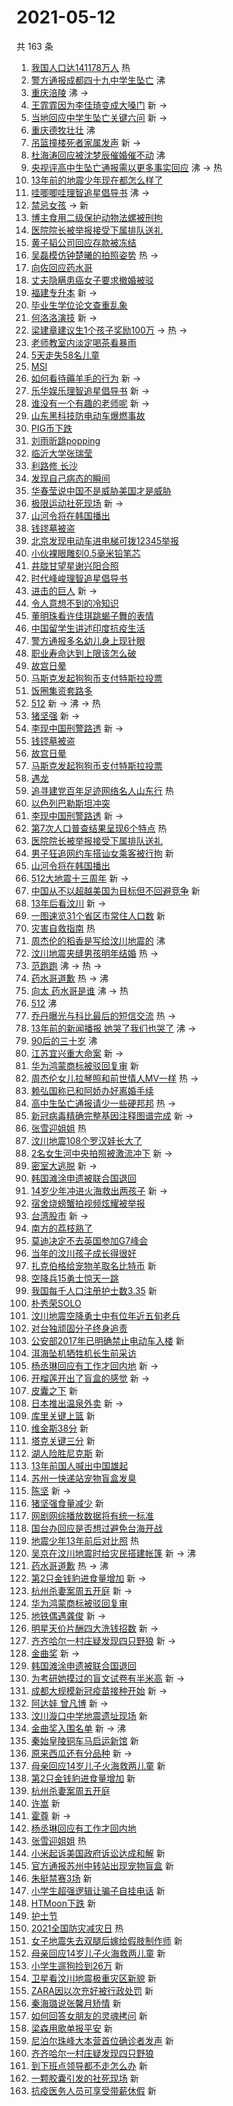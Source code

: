 # 2021-05-12

共 163 条

<!-- BEGIN -->
<!-- 最后更新时间 Wed May 12 2021 16:24:23 GMT+0800 (China Standard Time) -->

1. [我国人口达141178万人](https://s.weibo.com//weibo?q=%23%E6%88%91%E5%9B%BD%E4%BA%BA%E5%8F%A3%E8%BE%BE141178%E4%B8%87%E4%BA%BA%23&Refer=new_time)
   热
2. [警方通报成都四十九中学生坠亡](https://s.weibo.com//weibo?q=%23%E8%AD%A6%E6%96%B9%E9%80%9A%E6%8A%A5%E6%88%90%E9%83%BD%E5%9B%9B%E5%8D%81%E4%B9%9D%E4%B8%AD%E5%AD%A6%E7%94%9F%E5%9D%A0%E4%BA%A1%23&Refer=top)
   沸
3. [重庆涪陵](https://s.weibo.com//weibo?q=%E9%87%8D%E5%BA%86%E6%B6%AA%E9%99%B5&Refer=top)
   沸 ->
4. [王霏霏因为李佳琦变成大嗓门](https://s.weibo.com//weibo?q=%23%E7%8E%8B%E9%9C%8F%E9%9C%8F%E5%9B%A0%E4%B8%BA%E6%9D%8E%E4%BD%B3%E7%90%A6%E5%8F%98%E6%88%90%E5%A4%A7%E5%97%93%E9%97%A8%23&Refer=top)
   新 ->
5. [当地回应中学生坠亡关键六问](https://s.weibo.com//weibo?q=%23%E5%BD%93%E5%9C%B0%E5%9B%9E%E5%BA%94%E4%B8%AD%E5%AD%A6%E7%94%9F%E5%9D%A0%E4%BA%A1%E5%85%B3%E9%94%AE%E5%85%AD%E9%97%AE%23&Refer=top)
   新 ->
6. [重庆德牧壮壮](https://s.weibo.com//weibo?q=%E9%87%8D%E5%BA%86%E5%BE%B7%E7%89%A7%E5%A3%AE%E5%A3%AE&Refer=top)
   沸
7. [吊篮撞楼死者家属发声](https://s.weibo.com//weibo?q=%23%E5%90%8A%E7%AF%AE%E6%92%9E%E6%A5%BC%E6%AD%BB%E8%80%85%E5%AE%B6%E5%B1%9E%E5%8F%91%E5%A3%B0%23&Refer=top)
   新 ->
8. [杜海涛回应被沈梦辰催婚催不动](https://s.weibo.com//weibo?q=%23%E6%9D%9C%E6%B5%B7%E6%B6%9B%E5%9B%9E%E5%BA%94%E8%A2%AB%E6%B2%88%E6%A2%A6%E8%BE%B0%E5%82%AC%E5%A9%9A%E5%82%AC%E4%B8%8D%E5%8A%A8%23&Refer=top)
   沸
9. [央视评高中生坠亡通报需以更多事实回应](https://s.weibo.com//weibo?q=%23%E5%A4%AE%E8%A7%86%E8%AF%84%E9%AB%98%E4%B8%AD%E7%94%9F%E5%9D%A0%E4%BA%A1%E9%80%9A%E6%8A%A5%E9%9C%80%E4%BB%A5%E6%9B%B4%E5%A4%9A%E4%BA%8B%E5%AE%9E%E5%9B%9E%E5%BA%94%23&Refer=top)
   沸 -> 热
10. [13年前的地震少年现在都怎么样了](https://s.weibo.com//weibo?q=%2313%E5%B9%B4%E5%89%8D%E7%9A%84%E5%9C%B0%E9%9C%87%E5%B0%91%E5%B9%B4%E7%8E%B0%E5%9C%A8%E9%83%BD%E6%80%8E%E4%B9%88%E6%A0%B7%E4%BA%86%23&Refer=top)
11. [哇唧唧哇理智追星倡导书](https://s.weibo.com//weibo?q=%23%E5%93%87%E5%94%A7%E5%94%A7%E5%93%87%E7%90%86%E6%99%BA%E8%BF%BD%E6%98%9F%E5%80%A1%E5%AF%BC%E4%B9%A6%23&Refer=top)
    沸 ->
12. [禁忌女孩](https://s.weibo.com//weibo?q=%E7%A6%81%E5%BF%8C%E5%A5%B3%E5%AD%A9&Refer=top)
    -> 新
13. [博主食用二级保护动物法螺被刑拘](https://s.weibo.com//weibo?q=%23%E5%8D%9A%E4%B8%BB%E9%A3%9F%E7%94%A8%E4%BA%8C%E7%BA%A7%E4%BF%9D%E6%8A%A4%E5%8A%A8%E7%89%A9%E6%B3%95%E8%9E%BA%E8%A2%AB%E5%88%91%E6%8B%98%23&Refer=top)
14. [医院院长被举报接受下属排队送礼](https://s.weibo.com//weibo?q=%E5%8C%BB%E9%99%A2%E9%99%A2%E9%95%BF%E8%A2%AB%E4%B8%BE%E6%8A%A5%E6%8E%A5%E5%8F%97%E4%B8%8B%E5%B1%9E%E6%8E%92%E9%98%9F%E9%80%81%E7%A4%BC&Refer=top)
15. [黄子韬公司回应存款被冻结](https://s.weibo.com//weibo?q=%23%E9%BB%84%E5%AD%90%E9%9F%AC%E5%85%AC%E5%8F%B8%E5%9B%9E%E5%BA%94%E5%AD%98%E6%AC%BE%E8%A2%AB%E5%86%BB%E7%BB%93%23&Refer=top)
16. [吴磊模仿钟楚曦的拍照姿势](https://s.weibo.com//weibo?q=%23%E5%90%B4%E7%A3%8A%E6%A8%A1%E4%BB%BF%E9%92%9F%E6%A5%9A%E6%9B%A6%E7%9A%84%E6%8B%8D%E7%85%A7%E5%A7%BF%E5%8A%BF%23&Refer=top)
    热 ->
17. [向佐回应药水哥](https://s.weibo.com//weibo?q=%23%E5%90%91%E4%BD%90%E5%9B%9E%E5%BA%94%E8%8D%AF%E6%B0%B4%E5%93%A5%23&Refer=top)
18. [丈夫隐瞒患癌女子要求撤婚被驳](https://s.weibo.com//weibo?q=%23%E4%B8%88%E5%A4%AB%E9%9A%90%E7%9E%92%E6%82%A3%E7%99%8C%E5%A5%B3%E5%AD%90%E8%A6%81%E6%B1%82%E6%92%A4%E5%A9%9A%E8%A2%AB%E9%A9%B3%23&Refer=top)
19. [福建专升本](https://s.weibo.com//weibo?q=%E7%A6%8F%E5%BB%BA%E4%B8%93%E5%8D%87%E6%9C%AC&Refer=top)
    新 ->
20. [毕业生学位论文查重乱象](https://s.weibo.com//weibo?q=%23%E6%AF%95%E4%B8%9A%E7%94%9F%E5%AD%A6%E4%BD%8D%E8%AE%BA%E6%96%87%E6%9F%A5%E9%87%8D%E4%B9%B1%E8%B1%A1%23&Refer=top)
21. [何洛洛演技](https://s.weibo.com//weibo?q=%23%E4%BD%95%E6%B4%9B%E6%B4%9B%E6%BC%94%E6%8A%80%23&Refer=top)
    新 ->
22. [梁建章建议生1个孩子奖励100万](https://s.weibo.com//weibo?q=%23%E6%A2%81%E5%BB%BA%E7%AB%A0%E5%BB%BA%E8%AE%AE%E7%94%9F1%E4%B8%AA%E5%AD%A9%E5%AD%90%E5%A5%96%E5%8A%B1100%E4%B8%87%23&Refer=top)
    -> 热 ->
23. [老师教室内淡定喝茶看暴雨](https://s.weibo.com//weibo?q=%23%E8%80%81%E5%B8%88%E6%95%99%E5%AE%A4%E5%86%85%E6%B7%A1%E5%AE%9A%E5%96%9D%E8%8C%B6%E7%9C%8B%E6%9A%B4%E9%9B%A8%23&Refer=top)
24. [5天走失58名儿童](https://s.weibo.com//weibo?q=%235%E5%A4%A9%E8%B5%B0%E5%A4%B158%E5%90%8D%E5%84%BF%E7%AB%A5%23&Refer=top)
25. [MSI](https://s.weibo.com//weibo?q=MSI&Refer=top)
26. [如何看待薅羊毛的行为](https://s.weibo.com//weibo?q=%23%E5%A6%82%E4%BD%95%E7%9C%8B%E5%BE%85%E8%96%85%E7%BE%8A%E6%AF%9B%E7%9A%84%E8%A1%8C%E4%B8%BA%23&Refer=top)
    新 ->
27. [乐华娱乐理智追星倡导书](https://s.weibo.com//weibo?q=%23%E4%B9%90%E5%8D%8E%E5%A8%B1%E4%B9%90%E7%90%86%E6%99%BA%E8%BF%BD%E6%98%9F%E5%80%A1%E5%AF%BC%E4%B9%A6%23&Refer=top)
    新 ->
28. [谁没有一个有趣的老师呢](https://s.weibo.com//weibo?q=%23%E8%B0%81%E6%B2%A1%E6%9C%89%E4%B8%80%E4%B8%AA%E6%9C%89%E8%B6%A3%E7%9A%84%E8%80%81%E5%B8%88%E5%91%A2%23&Refer=top)
    新 ->
29. [山东黑科技防电动车爆燃事故](https://s.weibo.com//weibo?q=%23%E5%B1%B1%E4%B8%9C%E9%BB%91%E7%A7%91%E6%8A%80%E9%98%B2%E7%94%B5%E5%8A%A8%E8%BD%A6%E7%88%86%E7%87%83%E4%BA%8B%E6%95%85%23&Refer=top)
30. [PIG币下跌](https://s.weibo.com//weibo?q=PIG%E5%B8%81%E4%B8%8B%E8%B7%8C&Refer=top)
31. [刘雨昕跳popping](https://s.weibo.com//weibo?q=%23%E5%88%98%E9%9B%A8%E6%98%95%E8%B7%B3popping%23&Refer=top)
32. [临沂大学张瑞莹](https://s.weibo.com//weibo?q=%E4%B8%B4%E6%B2%82%E5%A4%A7%E5%AD%A6%E5%BC%A0%E7%91%9E%E8%8E%B9&Refer=top)
33. [利路修 长沙](https://s.weibo.com//weibo?q=%E5%88%A9%E8%B7%AF%E4%BF%AE%20%E9%95%BF%E6%B2%99&Refer=top)
34. [发现自己病态的瞬间](https://s.weibo.com//weibo?q=%23%E5%8F%91%E7%8E%B0%E8%87%AA%E5%B7%B1%E7%97%85%E6%80%81%E7%9A%84%E7%9E%AC%E9%97%B4%23&Refer=top)
35. [华春莹说中国不是威胁美国才是威胁](https://s.weibo.com//weibo?q=%23%E5%8D%8E%E6%98%A5%E8%8E%B9%E8%AF%B4%E4%B8%AD%E5%9B%BD%E4%B8%8D%E6%98%AF%E5%A8%81%E8%83%81%E7%BE%8E%E5%9B%BD%E6%89%8D%E6%98%AF%E5%A8%81%E8%83%81%23&Refer=top)
36. [极限运动社死现场](https://s.weibo.com//weibo?q=%23%E6%9E%81%E9%99%90%E8%BF%90%E5%8A%A8%E7%A4%BE%E6%AD%BB%E7%8E%B0%E5%9C%BA%23&Refer=top)
    新 ->
37. [山河令将在韩国播出](https://s.weibo.com//weibo?q=%23%E5%B1%B1%E6%B2%B3%E4%BB%A4%E5%B0%86%E5%9C%A8%E9%9F%A9%E5%9B%BD%E6%92%AD%E5%87%BA%23&Refer=top)
38. [钱镠墓被盗](https://s.weibo.com//weibo?q=%23%E9%92%B1%E9%95%A0%E5%A2%93%E8%A2%AB%E7%9B%97%23&Refer=top)
39. [北京发现电动车进电梯可拨12345举报](https://s.weibo.com//weibo?q=%23%E5%8C%97%E4%BA%AC%E5%8F%91%E7%8E%B0%E7%94%B5%E5%8A%A8%E8%BD%A6%E8%BF%9B%E7%94%B5%E6%A2%AF%E5%8F%AF%E6%8B%A812345%E4%B8%BE%E6%8A%A5%23&Refer=top)
40. [小伙裸眼雕刻0.5毫米铅笔芯](https://s.weibo.com//weibo?q=%23%E5%B0%8F%E4%BC%99%E8%A3%B8%E7%9C%BC%E9%9B%95%E5%88%BB0.5%E6%AF%AB%E7%B1%B3%E9%93%85%E7%AC%94%E8%8A%AF%23&Refer=top)
41. [井胧甘望星谢兴阳合照](https://s.weibo.com//weibo?q=%23%E4%BA%95%E8%83%A7%E7%94%98%E6%9C%9B%E6%98%9F%E8%B0%A2%E5%85%B4%E9%98%B3%E5%90%88%E7%85%A7%23&Refer=top)
42. [时代峰峻理智追星倡导书](https://s.weibo.com//weibo?q=%23%E6%97%B6%E4%BB%A3%E5%B3%B0%E5%B3%BB%E7%90%86%E6%99%BA%E8%BF%BD%E6%98%9F%E5%80%A1%E5%AF%BC%E4%B9%A6%23&Refer=top)
43. [进击的巨人](https://s.weibo.com//weibo?q=%E8%BF%9B%E5%87%BB%E7%9A%84%E5%B7%A8%E4%BA%BA&Refer=top)
    新 ->
44. [令人意想不到的冷知识](https://s.weibo.com//weibo?q=%23%E4%BB%A4%E4%BA%BA%E6%84%8F%E6%83%B3%E4%B8%8D%E5%88%B0%E7%9A%84%E5%86%B7%E7%9F%A5%E8%AF%86%23&Refer=top)
45. [董明珠看许佳琪跳蝎子舞的表情](https://s.weibo.com//weibo?q=%23%E8%91%A3%E6%98%8E%E7%8F%A0%E7%9C%8B%E8%AE%B8%E4%BD%B3%E7%90%AA%E8%B7%B3%E8%9D%8E%E5%AD%90%E8%88%9E%E7%9A%84%E8%A1%A8%E6%83%85%23&Refer=top)
46. [中国留学生讲述印度抗疫生活](https://s.weibo.com//weibo?q=%23%E4%B8%AD%E5%9B%BD%E7%95%99%E5%AD%A6%E7%94%9F%E8%AE%B2%E8%BF%B0%E5%8D%B0%E5%BA%A6%E6%8A%97%E7%96%AB%E7%94%9F%E6%B4%BB%23&Refer=top)
47. [警方通报多名幼儿身上现针眼](https://s.weibo.com//weibo?q=%23%E8%AD%A6%E6%96%B9%E9%80%9A%E6%8A%A5%E5%A4%9A%E5%90%8D%E5%B9%BC%E5%84%BF%E8%BA%AB%E4%B8%8A%E7%8E%B0%E9%92%88%E7%9C%BC%23&Refer=top)
48. [职业寿命达到上限该怎么破](https://s.weibo.com//weibo?q=%23%E8%81%8C%E4%B8%9A%E5%AF%BF%E5%91%BD%E8%BE%BE%E5%88%B0%E4%B8%8A%E9%99%90%E8%AF%A5%E6%80%8E%E4%B9%88%E7%A0%B4%23&Refer=top)
49. [故宫日晕](https://s.weibo.com//weibo?q=%23%E6%95%85%E5%AE%AB%E6%97%A5%E6%99%95%23&Refer=top)
50. [马斯克发起狗狗币支付特斯拉投票](https://s.weibo.com//weibo?q=%E9%A9%AC%E6%96%AF%E5%85%8B%E5%8F%91%E8%B5%B7%E7%8B%97%E7%8B%97%E5%B8%81%E6%94%AF%E4%BB%98%E7%89%B9%E6%96%AF%E6%8B%89%E6%8A%95%E7%A5%A8&Refer=top)
51. [饭圈集资套路多](https://s.weibo.com//weibo?q=%23%E9%A5%AD%E5%9C%88%E9%9B%86%E8%B5%84%E5%A5%97%E8%B7%AF%E5%A4%9A%23&Refer=top)
52. [512](https://s.weibo.com//weibo?q=512&Refer=top) 新 -> 沸 -> 热
53. [猪坚强](https://s.weibo.com//weibo?q=%E7%8C%AA%E5%9D%9A%E5%BC%BA&Refer=top) 新
    ->
54. [李现中国刑警路透](https://s.weibo.com//weibo?q=%E6%9D%8E%E7%8E%B0%E4%B8%AD%E5%9B%BD%E5%88%91%E8%AD%A6%E8%B7%AF%E9%80%8F&Refer=top)
    新 ->
55. [钱镠墓被盗](https://s.weibo.com//weibo?q=%E9%92%B1%E9%95%A0%E5%A2%93%E8%A2%AB%E7%9B%97&Refer=top)
56. [故宫日晕](https://s.weibo.com//weibo?q=%E6%95%85%E5%AE%AB%E6%97%A5%E6%99%95&Refer=top)
57. [马斯克发起狗狗币支付特斯拉投票](https://s.weibo.com//weibo?q=%23%E9%A9%AC%E6%96%AF%E5%85%8B%E5%8F%91%E8%B5%B7%E7%8B%97%E7%8B%97%E5%B8%81%E6%94%AF%E4%BB%98%E7%89%B9%E6%96%AF%E6%8B%89%E6%8A%95%E7%A5%A8%23&Refer=top)
58. [遇龙](https://s.weibo.com//weibo?q=%E9%81%87%E9%BE%99&Refer=top)
59. [追寻建党百年足迹网络名人山东行](https://s.weibo.com//weibo?q=%23%E8%BF%BD%E5%AF%BB%E5%BB%BA%E5%85%9A%E7%99%BE%E5%B9%B4%E8%B6%B3%E8%BF%B9%E7%BD%91%E7%BB%9C%E5%90%8D%E4%BA%BA%E5%B1%B1%E4%B8%9C%E8%A1%8C%23&Refer=new_time)
    热
60. [以色列巴勒斯坦冲突](https://s.weibo.com//weibo?q=%E4%BB%A5%E8%89%B2%E5%88%97%E5%B7%B4%E5%8B%92%E6%96%AF%E5%9D%A6%E5%86%B2%E7%AA%81&Refer=top)
61. [李现中国刑警路透](https://s.weibo.com//weibo?q=%23%E6%9D%8E%E7%8E%B0%E4%B8%AD%E5%9B%BD%E5%88%91%E8%AD%A6%E8%B7%AF%E9%80%8F%23&Refer=top)
    新 ->
62. [第7次人口普查结果呈现6个特点](https://s.weibo.com//weibo?q=%23%E7%AC%AC7%E6%AC%A1%E4%BA%BA%E5%8F%A3%E6%99%AE%E6%9F%A5%E7%BB%93%E6%9E%9C%E5%91%88%E7%8E%B06%E4%B8%AA%E7%89%B9%E7%82%B9%23&Refer=new_time)
    热
63. [医院院长被举报接受下属排队送礼](https://s.weibo.com//weibo?q=%23%E5%8C%BB%E9%99%A2%E9%99%A2%E9%95%BF%E8%A2%AB%E4%B8%BE%E6%8A%A5%E6%8E%A5%E5%8F%97%E4%B8%8B%E5%B1%9E%E6%8E%92%E9%98%9F%E9%80%81%E7%A4%BC%23&Refer=top)
64. [男子狂追网约车搭讪女乘客被行拘](https://s.weibo.com//weibo?q=%E7%94%B7%E5%AD%90%E7%8B%82%E8%BF%BD%E7%BD%91%E7%BA%A6%E8%BD%A6%E6%90%AD%E8%AE%AA%E5%A5%B3%E4%B9%98%E5%AE%A2%E8%A2%AB%E8%A1%8C%E6%8B%98&Refer=top)
    新
65. [山河令将在韩国播出](https://s.weibo.com//weibo?q=%E5%B1%B1%E6%B2%B3%E4%BB%A4%E5%B0%86%E5%9C%A8%E9%9F%A9%E5%9B%BD%E6%92%AD%E5%87%BA&Refer=top)
66. [512大地震十三周年](https://s.weibo.com//weibo?q=%23512%E5%A4%A7%E5%9C%B0%E9%9C%87%E5%8D%81%E4%B8%89%E5%91%A8%E5%B9%B4%23&Refer=top)
    新 ->
67. [中国从不以超越美国为目标但不回避竞争](https://s.weibo.com//weibo?q=%23%E4%B8%AD%E5%9B%BD%E4%BB%8E%E4%B8%8D%E4%BB%A5%E8%B6%85%E8%B6%8A%E7%BE%8E%E5%9B%BD%E4%B8%BA%E7%9B%AE%E6%A0%87%E4%BD%86%E4%B8%8D%E5%9B%9E%E9%81%BF%E7%AB%9E%E4%BA%89%23&Refer=top)
    新
68. [13年后看汶川](https://s.weibo.com//weibo?q=13%E5%B9%B4%E5%90%8E%E7%9C%8B%E6%B1%B6%E5%B7%9D&Refer=top)
    新 ->
69. [一图速览31个省区市常住人口数](https://s.weibo.com//weibo?q=%23%E4%B8%80%E5%9B%BE%E9%80%9F%E8%A7%8831%E4%B8%AA%E7%9C%81%E5%8C%BA%E5%B8%82%E5%B8%B8%E4%BD%8F%E4%BA%BA%E5%8F%A3%E6%95%B0%23&Refer=top)
    新
70. [灾害自救指南](https://s.weibo.com//weibo?q=%23%E7%81%BE%E5%AE%B3%E8%87%AA%E6%95%91%E6%8C%87%E5%8D%97%23&Refer=new_time)
    热
71. [周杰伦的稻香是写给汶川地震的](https://s.weibo.com//weibo?q=%23%E5%91%A8%E6%9D%B0%E4%BC%A6%E7%9A%84%E7%A8%BB%E9%A6%99%E6%98%AF%E5%86%99%E7%BB%99%E6%B1%B6%E5%B7%9D%E5%9C%B0%E9%9C%87%E7%9A%84%23&Refer=top)
    沸
72. [汶川地震夹缝男孩明年结婚](https://s.weibo.com//weibo?q=%23%E6%B1%B6%E5%B7%9D%E5%9C%B0%E9%9C%87%E5%A4%B9%E7%BC%9D%E7%94%B7%E5%AD%A9%E6%98%8E%E5%B9%B4%E7%BB%93%E5%A9%9A%23&Refer=top)
    热 ->
73. [范跑跑](https://s.weibo.com//weibo?q=%E8%8C%83%E8%B7%91%E8%B7%91&Refer=top) 沸
    -> 热 ->
74. [药水哥道歉](https://s.weibo.com//weibo?q=%E8%8D%AF%E6%B0%B4%E5%93%A5%E9%81%93%E6%AD%89&Refer=top)
    热 -> 沸
75. [向太 药水哥是谁](https://s.weibo.com//weibo?q=%E5%90%91%E5%A4%AA%20%E8%8D%AF%E6%B0%B4%E5%93%A5%E6%98%AF%E8%B0%81&Refer=top)
    沸 -> 热
76. [512](https://s.weibo.com//weibo?q=%23512%23&Refer=top) 沸
77. [乔丹曝光与科比最后的短信交流](https://s.weibo.com//weibo?q=%23%E4%B9%94%E4%B8%B9%E6%9B%9D%E5%85%89%E4%B8%8E%E7%A7%91%E6%AF%94%E6%9C%80%E5%90%8E%E7%9A%84%E7%9F%AD%E4%BF%A1%E4%BA%A4%E6%B5%81%23&Refer=top)
    热 ->
78. [13年前的新闻播报
    她哭了我们也哭了](https://s.weibo.com//weibo?q=13%E5%B9%B4%E5%89%8D%E7%9A%84%E6%96%B0%E9%97%BB%E6%92%AD%E6%8A%A5%20%E5%A5%B9%E5%93%AD%E4%BA%86%E6%88%91%E4%BB%AC%E4%B9%9F%E5%93%AD%E4%BA%86&Refer=top)
    沸 ->
79. [90后的三十岁](https://s.weibo.com//weibo?q=%2390%E5%90%8E%E7%9A%84%E4%B8%89%E5%8D%81%E5%B2%81%23&Refer=top)
    沸
80. [江苏宜兴重大命案](https://s.weibo.com//weibo?q=%23%E6%B1%9F%E8%8B%8F%E5%AE%9C%E5%85%B4%E9%87%8D%E5%A4%A7%E5%91%BD%E6%A1%88%23&Refer=top)
    新 ->
81. [华为鸿蒙商标被驳回复审](https://s.weibo.com//weibo?q=%E5%8D%8E%E4%B8%BA%E9%B8%BF%E8%92%99%E5%95%86%E6%A0%87%E8%A2%AB%E9%A9%B3%E5%9B%9E%E5%A4%8D%E5%AE%A1&Refer=top)
    新
82. [周杰伦女儿拉琴照和前世情人MV一样](https://s.weibo.com//weibo?q=%23%E5%91%A8%E6%9D%B0%E4%BC%A6%E5%A5%B3%E5%84%BF%E6%8B%89%E7%90%B4%E7%85%A7%E5%92%8C%E5%89%8D%E4%B8%96%E6%83%85%E4%BA%BAMV%E4%B8%80%E6%A0%B7%23&Refer=top)
    热 ->
83. [赖弘国称已和阿娇办好离婚手续](https://s.weibo.com//weibo?q=%23%E8%B5%96%E5%BC%98%E5%9B%BD%E7%A7%B0%E5%B7%B2%E5%92%8C%E9%98%BF%E5%A8%87%E5%8A%9E%E5%A5%BD%E7%A6%BB%E5%A9%9A%E6%89%8B%E7%BB%AD%23&Refer=top)
84. [高中生坠亡通报请少一些硬邦邦](https://s.weibo.com//weibo?q=%23%E9%AB%98%E4%B8%AD%E7%94%9F%E5%9D%A0%E4%BA%A1%E9%80%9A%E6%8A%A5%E8%AF%B7%E5%B0%91%E4%B8%80%E4%BA%9B%E7%A1%AC%E9%82%A6%E9%82%A6%23&Refer=top)
    热 ->
85. [新冠病毒精确完整基因注释图谱完成](https://s.weibo.com//weibo?q=%E6%96%B0%E5%86%A0%E7%97%85%E6%AF%92%E7%B2%BE%E7%A1%AE%E5%AE%8C%E6%95%B4%E5%9F%BA%E5%9B%A0%E6%B3%A8%E9%87%8A%E5%9B%BE%E8%B0%B1%E5%AE%8C%E6%88%90&Refer=top)
    新 ->
86. [张雪迎姐姐](https://s.weibo.com//weibo?q=%23%E5%BC%A0%E9%9B%AA%E8%BF%8E%E5%A7%90%E5%A7%90%23&Refer=top)
    热
87. [汶川地震108个罗汉娃长大了](https://s.weibo.com//weibo?q=%E6%B1%B6%E5%B7%9D%E5%9C%B0%E9%9C%87108%E4%B8%AA%E7%BD%97%E6%B1%89%E5%A8%83%E9%95%BF%E5%A4%A7%E4%BA%86&Refer=top)
88. [2名女生河中央拍照被激流冲下](https://s.weibo.com//weibo?q=%232%E5%90%8D%E5%A5%B3%E7%94%9F%E6%B2%B3%E4%B8%AD%E5%A4%AE%E6%8B%8D%E7%85%A7%E8%A2%AB%E6%BF%80%E6%B5%81%E5%86%B2%E4%B8%8B%23&Refer=top)
    新 ->
89. [密室大逃脱](https://s.weibo.com//weibo?q=%E5%AF%86%E5%AE%A4%E5%A4%A7%E9%80%83%E8%84%B1&Refer=top)
    新 ->
90. [韩国滩涂申遗被联合国退回](https://s.weibo.com//weibo?q=%E9%9F%A9%E5%9B%BD%E6%BB%A9%E6%B6%82%E7%94%B3%E9%81%97%E8%A2%AB%E8%81%94%E5%90%88%E5%9B%BD%E9%80%80%E5%9B%9E&Refer=top)
91. [14岁少年冲进火海救出两孩子](https://s.weibo.com//weibo?q=14%E5%B2%81%E5%B0%91%E5%B9%B4%E5%86%B2%E8%BF%9B%E7%81%AB%E6%B5%B7%E6%95%91%E5%87%BA%E4%B8%A4%E5%AD%A9%E5%AD%90&Refer=top)
    新 ->
92. [宿舍烧螃蟹拍视频炫耀被举报](https://s.weibo.com//weibo?q=%E5%AE%BF%E8%88%8D%E7%83%A7%E8%9E%83%E8%9F%B9%E6%8B%8D%E8%A7%86%E9%A2%91%E7%82%AB%E8%80%80%E8%A2%AB%E4%B8%BE%E6%8A%A5&Refer=top)
93. [台湾股市](https://s.weibo.com//weibo?q=%E5%8F%B0%E6%B9%BE%E8%82%A1%E5%B8%82&Refer=top)
    新 ->
94. [南方的荔枝熟了](https://s.weibo.com//weibo?q=%23%E5%8D%97%E6%96%B9%E7%9A%84%E8%8D%94%E6%9E%9D%E7%86%9F%E4%BA%86%23&Refer=top)
95. [莫迪决定不去英国参加G7峰会](https://s.weibo.com//weibo?q=%23%E8%8E%AB%E8%BF%AA%E5%86%B3%E5%AE%9A%E4%B8%8D%E5%8E%BB%E8%8B%B1%E5%9B%BD%E5%8F%82%E5%8A%A0G7%E5%B3%B0%E4%BC%9A%23&Refer=top)
96. [当年的汶川孩子成长得很好](https://s.weibo.com//weibo?q=%23%E5%BD%93%E5%B9%B4%E7%9A%84%E6%B1%B6%E5%B7%9D%E5%AD%A9%E5%AD%90%E6%88%90%E9%95%BF%E5%BE%97%E5%BE%88%E5%A5%BD%23&Refer=top)
97. [扎克伯格给宠物羊取名比特币](https://s.weibo.com//weibo?q=%E6%89%8E%E5%85%8B%E4%BC%AF%E6%A0%BC%E7%BB%99%E5%AE%A0%E7%89%A9%E7%BE%8A%E5%8F%96%E5%90%8D%E6%AF%94%E7%89%B9%E5%B8%81&Refer=top)
    新
98. [空降兵15勇士惊天一跳](https://s.weibo.com//weibo?q=%23%E7%A9%BA%E9%99%8D%E5%85%B515%E5%8B%87%E5%A3%AB%E6%83%8A%E5%A4%A9%E4%B8%80%E8%B7%B3%23&Refer=top)
99. [我国每千人口注册护士数3.35](https://s.weibo.com//weibo?q=%23%E6%88%91%E5%9B%BD%E6%AF%8F%E5%8D%83%E4%BA%BA%E5%8F%A3%E6%B3%A8%E5%86%8C%E6%8A%A4%E5%A3%AB%E6%95%B03.35%23&Refer=top)
    新
100. [朴秀荣SOLO](https://s.weibo.com//weibo?q=%23%E6%9C%B4%E7%A7%80%E8%8D%A3SOLO%23&Refer=top)
101. [汶川地震空降勇士中有位年近五旬老兵](https://s.weibo.com//weibo?q=%23%E6%B1%B6%E5%B7%9D%E5%9C%B0%E9%9C%87%E7%A9%BA%E9%99%8D%E5%8B%87%E5%A3%AB%E4%B8%AD%E6%9C%89%E4%BD%8D%E5%B9%B4%E8%BF%91%E4%BA%94%E6%97%AC%E8%80%81%E5%85%B5%23&Refer=top)
102. [对台独顽固分子终身追责](https://s.weibo.com//weibo?q=%23%E5%AF%B9%E5%8F%B0%E7%8B%AC%E9%A1%BD%E5%9B%BA%E5%88%86%E5%AD%90%E7%BB%88%E8%BA%AB%E8%BF%BD%E8%B4%A3%23&Refer=top)
103. [公安部2017年已明确禁止电动车入楼](https://s.weibo.com//weibo?q=%23%E5%85%AC%E5%AE%89%E9%83%A82017%E5%B9%B4%E5%B7%B2%E6%98%8E%E7%A1%AE%E7%A6%81%E6%AD%A2%E7%94%B5%E5%8A%A8%E8%BD%A6%E5%85%A5%E6%A5%BC%23&Refer=top)
     新
104. [洱海坠机牺牲机长生前采访](https://s.weibo.com//weibo?q=%E6%B4%B1%E6%B5%B7%E5%9D%A0%E6%9C%BA%E7%89%BA%E7%89%B2%E6%9C%BA%E9%95%BF%E7%94%9F%E5%89%8D%E9%87%87%E8%AE%BF&Refer=top)
105. [杨丞琳回应有工作才回内地](https://s.weibo.com//weibo?q=%23%E6%9D%A8%E4%B8%9E%E7%90%B3%E5%9B%9E%E5%BA%94%E6%9C%89%E5%B7%A5%E4%BD%9C%E6%89%8D%E5%9B%9E%E5%86%85%E5%9C%B0%23&Refer=top)
     新 ->
106. [开榴莲开出了盲盒的感觉](https://s.weibo.com//weibo?q=%23%E5%BC%80%E6%A6%B4%E8%8E%B2%E5%BC%80%E5%87%BA%E4%BA%86%E7%9B%B2%E7%9B%92%E7%9A%84%E6%84%9F%E8%A7%89%23&Refer=top)
     新 ->
107. [皮囊之下](https://s.weibo.com//weibo?q=%E7%9A%AE%E5%9B%8A%E4%B9%8B%E4%B8%8B&Refer=top)
     新
108. [日本推出温泉外卖](https://s.weibo.com//weibo?q=%23%E6%97%A5%E6%9C%AC%E6%8E%A8%E5%87%BA%E6%B8%A9%E6%B3%89%E5%A4%96%E5%8D%96%23&Refer=top)
     新 ->
109. [库里关键上篮](https://s.weibo.com//weibo?q=%23%E5%BA%93%E9%87%8C%E5%85%B3%E9%94%AE%E4%B8%8A%E7%AF%AE%23&Refer=top)
     新
110. [维金斯38分](https://s.weibo.com//weibo?q=%23%E7%BB%B4%E9%87%91%E6%96%AF38%E5%88%86%23&Refer=top)
     新
111. [塔克关键三分](https://s.weibo.com//weibo?q=%E5%A1%94%E5%85%8B%E5%85%B3%E9%94%AE%E4%B8%89%E5%88%86&Refer=top)
     新
112. [湖人险胜尼克斯](https://s.weibo.com//weibo?q=%E6%B9%96%E4%BA%BA%E9%99%A9%E8%83%9C%E5%B0%BC%E5%85%8B%E6%96%AF&Refer=top)
     新
113. [13年前国人喊出中国雄起](https://s.weibo.com//weibo?q=%2313%E5%B9%B4%E5%89%8D%E5%9B%BD%E4%BA%BA%E5%96%8A%E5%87%BA%E4%B8%AD%E5%9B%BD%E9%9B%84%E8%B5%B7%23&Refer=top)
114. [苏州一快递站宠物盲盒发臭](https://s.weibo.com//weibo?q=%23%E8%8B%8F%E5%B7%9E%E4%B8%80%E5%BF%AB%E9%80%92%E7%AB%99%E5%AE%A0%E7%89%A9%E7%9B%B2%E7%9B%92%E5%8F%91%E8%87%AD%23&Refer=top)
115. [陈坚](https://s.weibo.com//weibo?q=%E9%99%88%E5%9D%9A&Refer=top) 新 ->
116. [猪坚强食量减少](https://s.weibo.com//weibo?q=%23%E7%8C%AA%E5%9D%9A%E5%BC%BA%E9%A3%9F%E9%87%8F%E5%87%8F%E5%B0%91%23&Refer=top)
     新
117. [网剧网综播放数据将有统一标准](https://s.weibo.com//weibo?q=%23%E7%BD%91%E5%89%A7%E7%BD%91%E7%BB%BC%E6%92%AD%E6%94%BE%E6%95%B0%E6%8D%AE%E5%B0%86%E6%9C%89%E7%BB%9F%E4%B8%80%E6%A0%87%E5%87%86%23&Refer=top)
118. [国台办回应是否想过避免台海开战](https://s.weibo.com//weibo?q=%23%E5%9B%BD%E5%8F%B0%E5%8A%9E%E5%9B%9E%E5%BA%94%E6%98%AF%E5%90%A6%E6%83%B3%E8%BF%87%E9%81%BF%E5%85%8D%E5%8F%B0%E6%B5%B7%E5%BC%80%E6%88%98%23&Refer=top)
119. [地震少年13年前后对比照](https://s.weibo.com//weibo?q=%23%E5%9C%B0%E9%9C%87%E5%B0%91%E5%B9%B413%E5%B9%B4%E5%89%8D%E5%90%8E%E5%AF%B9%E6%AF%94%E7%85%A7%23&Refer=new_time)
     热
120. [吴京在汶川地震时给灾民搭建帐篷](https://s.weibo.com//weibo?q=%23%E5%90%B4%E4%BA%AC%E5%9C%A8%E6%B1%B6%E5%B7%9D%E5%9C%B0%E9%9C%87%E6%97%B6%E7%BB%99%E7%81%BE%E6%B0%91%E6%90%AD%E5%BB%BA%E5%B8%90%E7%AF%B7%23&Refer=top)
     新 -> 沸
121. [药水哥道歉](https://s.weibo.com//weibo?q=%23%E8%8D%AF%E6%B0%B4%E5%93%A5%E9%81%93%E6%AD%89%23&Refer=top)
     热 -> 沸
122. [第2只金钱豹进食量增加](https://s.weibo.com//weibo?q=%E7%AC%AC2%E5%8F%AA%E9%87%91%E9%92%B1%E8%B1%B9%E8%BF%9B%E9%A3%9F%E9%87%8F%E5%A2%9E%E5%8A%A0&Refer=top)
     新 ->
123. [杭州杀妻案周五开庭](https://s.weibo.com//weibo?q=%23%E6%9D%AD%E5%B7%9E%E6%9D%80%E5%A6%BB%E6%A1%88%E5%91%A8%E4%BA%94%E5%BC%80%E5%BA%AD%23&Refer=top)
     新 ->
124. [华为鸿蒙商标被驳回复审](https://s.weibo.com//weibo?q=%23%E5%8D%8E%E4%B8%BA%E9%B8%BF%E8%92%99%E5%95%86%E6%A0%87%E8%A2%AB%E9%A9%B3%E5%9B%9E%E5%A4%8D%E5%AE%A1%23&Refer=top)
125. [地铁偶遇龚俊](https://s.weibo.com//weibo?q=%23%E5%9C%B0%E9%93%81%E5%81%B6%E9%81%87%E9%BE%9A%E4%BF%8A%23&Refer=top)
     新 ->
126. [明星天价片酬四大洗钱招数](https://s.weibo.com//weibo?q=%23%E6%98%8E%E6%98%9F%E5%A4%A9%E4%BB%B7%E7%89%87%E9%85%AC%E5%9B%9B%E5%A4%A7%E6%B4%97%E9%92%B1%E6%8B%9B%E6%95%B0%23&Refer=top)
     新 ->
127. [齐齐哈尔一村庄疑发现四只野狼](https://s.weibo.com//weibo?q=%23%E9%BD%90%E9%BD%90%E5%93%88%E5%B0%94%E4%B8%80%E6%9D%91%E5%BA%84%E7%96%91%E5%8F%91%E7%8E%B0%E5%9B%9B%E5%8F%AA%E9%87%8E%E7%8B%BC%23&Refer=top)
     新 ->
128. [金曲奖](https://s.weibo.com//weibo?q=%E9%87%91%E6%9B%B2%E5%A5%96&Refer=top) 新
     ->
129. [韩国滩涂申遗被联合国退回](https://s.weibo.com//weibo?q=%23%E9%9F%A9%E5%9B%BD%E6%BB%A9%E6%B6%82%E7%94%B3%E9%81%97%E8%A2%AB%E8%81%94%E5%90%88%E5%9B%BD%E9%80%80%E5%9B%9E%23&Refer=top)
130. [为考研她摸过的盲文试卷有半米高](https://s.weibo.com//weibo?q=%23%E4%B8%BA%E8%80%83%E7%A0%94%E5%A5%B9%E6%91%B8%E8%BF%87%E7%9A%84%E7%9B%B2%E6%96%87%E8%AF%95%E5%8D%B7%E6%9C%89%E5%8D%8A%E7%B1%B3%E9%AB%98%23&Refer=top)
     新 ->
131. [成都大规模新冠疫苗接种开始](https://s.weibo.com//weibo?q=%23%E6%88%90%E9%83%BD%E5%A4%A7%E8%A7%84%E6%A8%A1%E6%96%B0%E5%86%A0%E7%96%AB%E8%8B%97%E6%8E%A5%E7%A7%8D%E5%BC%80%E5%A7%8B%23&Refer=top)
     新 ->
132. [阿达娃 曾凡博](https://s.weibo.com//weibo?q=%E9%98%BF%E8%BE%BE%E5%A8%83%20%E6%9B%BE%E5%87%A1%E5%8D%9A&Refer=top)
     新 ->
133. [汶川漩口中学地震遗址现场](https://s.weibo.com//weibo?q=%E6%B1%B6%E5%B7%9D%E6%BC%A9%E5%8F%A3%E4%B8%AD%E5%AD%A6%E5%9C%B0%E9%9C%87%E9%81%97%E5%9D%80%E7%8E%B0%E5%9C%BA&Refer=top)
     新
134. [金曲奖入围名单](https://s.weibo.com//weibo?q=%23%E9%87%91%E6%9B%B2%E5%A5%96%E5%85%A5%E5%9B%B4%E5%90%8D%E5%8D%95%23&Refer=top)
     新 -> 沸
135. [秦始皇陵铜车马启运新馆](https://s.weibo.com//weibo?q=%23%E7%A7%A6%E5%A7%8B%E7%9A%87%E9%99%B5%E9%93%9C%E8%BD%A6%E9%A9%AC%E5%90%AF%E8%BF%90%E6%96%B0%E9%A6%86%23&Refer=top)
     新
136. [原来西瓜还有分品种](https://s.weibo.com//weibo?q=%23%E5%8E%9F%E6%9D%A5%E8%A5%BF%E7%93%9C%E8%BF%98%E6%9C%89%E5%88%86%E5%93%81%E7%A7%8D%23&Refer=top)
     新 ->
137. [母亲回应14岁儿子火海救两儿童](https://s.weibo.com//weibo?q=%E6%AF%8D%E4%BA%B2%E5%9B%9E%E5%BA%9414%E5%B2%81%E5%84%BF%E5%AD%90%E7%81%AB%E6%B5%B7%E6%95%91%E4%B8%A4%E5%84%BF%E7%AB%A5&Refer=top)
     新
138. [第2只金钱豹进食量增加](https://s.weibo.com//weibo?q=%23%E7%AC%AC2%E5%8F%AA%E9%87%91%E9%92%B1%E8%B1%B9%E8%BF%9B%E9%A3%9F%E9%87%8F%E5%A2%9E%E5%8A%A0%23&Refer=top)
     新
139. [杭州杀妻案周五开庭](https://s.weibo.com//weibo?q=%E6%9D%AD%E5%B7%9E%E6%9D%80%E5%A6%BB%E6%A1%88%E5%91%A8%E4%BA%94%E5%BC%80%E5%BA%AD&Refer=top)
140. [许嵩](https://s.weibo.com//weibo?q=%E8%AE%B8%E5%B5%A9&Refer=top) 新
141. [霍尊](https://s.weibo.com//weibo?q=%E9%9C%8D%E5%B0%8A&Refer=top) 新 ->
142. [杨丞琳回应有工作才回内地](https://s.weibo.com//weibo?q=%E6%9D%A8%E4%B8%9E%E7%90%B3%E5%9B%9E%E5%BA%94%E6%9C%89%E5%B7%A5%E4%BD%9C%E6%89%8D%E5%9B%9E%E5%86%85%E5%9C%B0&Refer=top)
143. [张雪迎姐姐](https://s.weibo.com//weibo?q=%E5%BC%A0%E9%9B%AA%E8%BF%8E%E5%A7%90%E5%A7%90&Refer=top)
     热
144. [小米起诉美国政府诉讼达成和解](https://s.weibo.com//weibo?q=%23%E5%B0%8F%E7%B1%B3%E8%B5%B7%E8%AF%89%E7%BE%8E%E5%9B%BD%E6%94%BF%E5%BA%9C%E8%AF%89%E8%AE%BC%E8%BE%BE%E6%88%90%E5%92%8C%E8%A7%A3%23&Refer=top)
     新
145. [官方通报苏州中转站出现宠物盲盒](https://s.weibo.com//weibo?q=%23%E5%AE%98%E6%96%B9%E9%80%9A%E6%8A%A5%E8%8B%8F%E5%B7%9E%E4%B8%AD%E8%BD%AC%E7%AB%99%E5%87%BA%E7%8E%B0%E5%AE%A0%E7%89%A9%E7%9B%B2%E7%9B%92%23&Refer=top)
     新
146. [朱挺禁赛3场](https://s.weibo.com//weibo?q=%E6%9C%B1%E6%8C%BA%E7%A6%81%E8%B5%9B3%E5%9C%BA&Refer=top)
     新
147. [小学生超强逻辑让骗子自挂电话](https://s.weibo.com//weibo?q=%23%E5%B0%8F%E5%AD%A6%E7%94%9F%E8%B6%85%E5%BC%BA%E9%80%BB%E8%BE%91%E8%AE%A9%E9%AA%97%E5%AD%90%E8%87%AA%E6%8C%82%E7%94%B5%E8%AF%9D%23&Refer=top)
     新
148. [HTMoon下跌](https://s.weibo.com//weibo?q=HTMoon%E4%B8%8B%E8%B7%8C&Refer=top)
     新
149. [护士节](https://s.weibo.com//weibo?q=%E6%8A%A4%E5%A3%AB%E8%8A%82&Refer=top)
150. [2021全国防灾减灾日](https://s.weibo.com//weibo?q=%232021%E5%85%A8%E5%9B%BD%E9%98%B2%E7%81%BE%E5%87%8F%E7%81%BE%E6%97%A5%23&Refer=new_time)
     热
151. [女子地震失去双腿后嫁给假肢制作师](https://s.weibo.com//weibo?q=%E5%A5%B3%E5%AD%90%E5%9C%B0%E9%9C%87%E5%A4%B1%E5%8E%BB%E5%8F%8C%E8%85%BF%E5%90%8E%E5%AB%81%E7%BB%99%E5%81%87%E8%82%A2%E5%88%B6%E4%BD%9C%E5%B8%88&Refer=top)
     新
152. [母亲回应14岁儿子火海救两儿童](https://s.weibo.com//weibo?q=%23%E6%AF%8D%E4%BA%B2%E5%9B%9E%E5%BA%9414%E5%B2%81%E5%84%BF%E5%AD%90%E7%81%AB%E6%B5%B7%E6%95%91%E4%B8%A4%E5%84%BF%E7%AB%A5%23&Refer=top)
     新
153. [小学生遛狗捡到26万](https://s.weibo.com//weibo?q=%E5%B0%8F%E5%AD%A6%E7%94%9F%E9%81%9B%E7%8B%97%E6%8D%A1%E5%88%B026%E4%B8%87&Refer=top)
     新
154. [卫星看汶川地震极重灾区新貌](https://s.weibo.com//weibo?q=%23%E5%8D%AB%E6%98%9F%E7%9C%8B%E6%B1%B6%E5%B7%9D%E5%9C%B0%E9%9C%87%E6%9E%81%E9%87%8D%E7%81%BE%E5%8C%BA%E6%96%B0%E8%B2%8C%23&Refer=top)
     新
155. [ZARA因以次充好被行政处罚](https://s.weibo.com//weibo?q=ZARA%E5%9B%A0%E4%BB%A5%E6%AC%A1%E5%85%85%E5%A5%BD%E8%A2%AB%E8%A1%8C%E6%94%BF%E5%A4%84%E7%BD%9A&Refer=top)
     新
156. [秦海璐说张馨月矫情](https://s.weibo.com//weibo?q=%23%E7%A7%A6%E6%B5%B7%E7%92%90%E8%AF%B4%E5%BC%A0%E9%A6%A8%E6%9C%88%E7%9F%AB%E6%83%85%23&Refer=top)
     新
157. [如何回答女朋友的灵魂拷问](https://s.weibo.com//weibo?q=%23%E5%A6%82%E4%BD%95%E5%9B%9E%E7%AD%94%E5%A5%B3%E6%9C%8B%E5%8F%8B%E7%9A%84%E7%81%B5%E9%AD%82%E6%8B%B7%E9%97%AE%23&Refer=top)
     新
158. [梁森用歌单报平安](https://s.weibo.com//weibo?q=%23%E6%A2%81%E6%A3%AE%E7%94%A8%E6%AD%8C%E5%8D%95%E6%8A%A5%E5%B9%B3%E5%AE%89%23&Refer=top)
     新
159. [尼泊尔珠峰大本营首位确诊者发声](https://s.weibo.com//weibo?q=%23%E5%B0%BC%E6%B3%8A%E5%B0%94%E7%8F%A0%E5%B3%B0%E5%A4%A7%E6%9C%AC%E8%90%A5%E9%A6%96%E4%BD%8D%E7%A1%AE%E8%AF%8A%E8%80%85%E5%8F%91%E5%A3%B0%23&Refer=top)
     新
160. [齐齐哈尔一村庄疑发现四只野狼](https://s.weibo.com//weibo?q=%E9%BD%90%E9%BD%90%E5%93%88%E5%B0%94%E4%B8%80%E6%9D%91%E5%BA%84%E7%96%91%E5%8F%91%E7%8E%B0%E5%9B%9B%E5%8F%AA%E9%87%8E%E7%8B%BC&Refer=top)
161. [到下班点领导都不走怎么办](https://s.weibo.com//weibo?q=%23%E5%88%B0%E4%B8%8B%E7%8F%AD%E7%82%B9%E9%A2%86%E5%AF%BC%E9%83%BD%E4%B8%8D%E8%B5%B0%E6%80%8E%E4%B9%88%E5%8A%9E%23&Refer=top)
     新
162. [一颗胶囊引发的社死现场](https://s.weibo.com//weibo?q=%23%E4%B8%80%E9%A2%97%E8%83%B6%E5%9B%8A%E5%BC%95%E5%8F%91%E7%9A%84%E7%A4%BE%E6%AD%BB%E7%8E%B0%E5%9C%BA%23&Refer=top)
     新
163. [抗疫医务人员可享受带薪休假](https://s.weibo.com//weibo?q=%23%E6%8A%97%E7%96%AB%E5%8C%BB%E5%8A%A1%E4%BA%BA%E5%91%98%E5%8F%AF%E4%BA%AB%E5%8F%97%E5%B8%A6%E8%96%AA%E4%BC%91%E5%81%87%23&Refer=top)
     新

<!-- END -->

